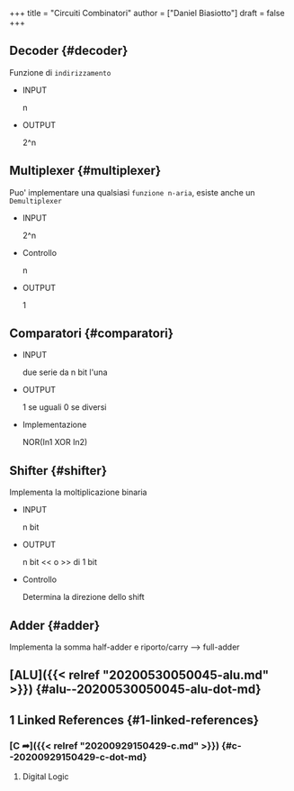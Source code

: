 +++
title = "Circuiti Combinatori"
author = ["Daniel Biasiotto"]
draft = false
+++

## Decoder {#decoder}

Funzione di `indirizzamento`

-   INPUT

    n

-   OUTPUT

    2^n


## Multiplexer {#multiplexer}

Puo' implementare una qualsiasi `funzione n-aria`, esiste anche un `Demultiplexer`

-   INPUT

    2^n

-   Controllo

    n

-   OUTPUT

    1


## Comparatori {#comparatori}

-   INPUT

    due serie da n bit l'una

-   OUTPUT

    1 se uguali
    0 se diversi

-   Implementazione

    NOR(In1 XOR In2)


## Shifter {#shifter}

Implementa la moltiplicazione binaria

-   INPUT

    n bit

-   OUTPUT

    n bit &lt;&lt; o &gt;&gt; di 1 bit

-   Controllo

    Determina la direzione dello shift


## Adder {#adder}

Implementa la somma
half-adder e riporto/carry --&gt; full-adder


## [ALU]({{< relref "20200530050045-alu.md" >}}) {#alu--20200530050045-alu-dot-md}


## 1 Linked References {#1-linked-references}


### [C ➦]({{< relref "20200929150429-c.md" >}}) {#c--20200929150429-c-dot-md}

1.  Digital Logic
